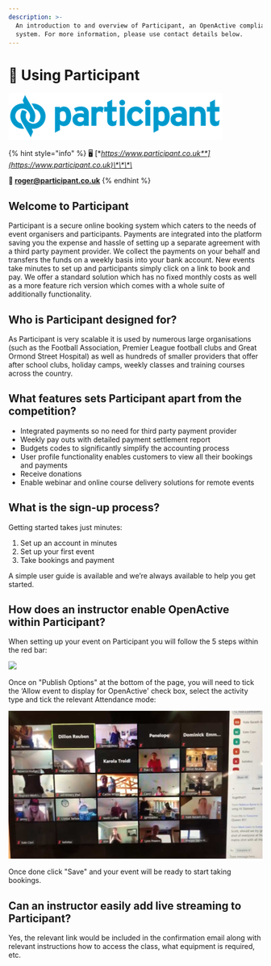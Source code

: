 ```yaml
---
description: >-
  An introduction to and overview of Participant, an OpenActive compliant
  system. For more information, please use contact details below.
---
```


# 💫 Using Participant

![](../../../.gitbook/assets/participant-logo-2019-01.png)

{% hint style="info" %}
🖥 [**https://www.participant.co.uk**](https://www.participant.co.uk)\*\*\*\*

**📨 roger@participant.co.uk**
{% endhint %}

## Welcome to Participant

Participant is a secure online booking system which caters to the needs of event organisers and participants. Payments are integrated into the platform saving you the expense and hassle of setting up a separate agreement with a third party payment provider. We collect the payments on your behalf and transfers the funds on a weekly basis into your bank account. New events take minutes to set up and participants simply click on a link to book and pay. We offer a standard solution which has no fixed monthly costs as well as a more feature rich version which comes with a whole suite of additionally functionality.

## Who is Participant designed for?

As Participant is very scalable it is used by numerous large organisations \(such as the Football Association, Premier League football clubs and Great Ormond Street Hospital\) as well as hundreds of smaller providers that offer after school clubs, holiday camps, weekly classes and training courses across the country.

## What features sets Participant apart from the competition?

* Integrated payments so no need for third party payment provider
* Weekly pay outs with detailed payment settlement report
* Budgets codes to significantly simplify the accounting process
* User profile functionality enables customers to view all their bookings and payments
* Receive donations
* Enable webinar and online course delivery solutions for remote events

## What is the sign-up process?

Getting started takes just minutes:

1. Set up an account in minutes
2. Set up your first event
3. Take bookings and payment

A simple user guide is available and we’re always available to help you get started.

## How does an instructor enable OpenActive within Participant?

When setting up your event on Participant you will follow the 5 steps within the red bar:

![](https://mail.google.com/mail/u/0?ui=2&ik=53cf518f5d&attid=0.1&permmsgid=msg-f:1662984790027226404&th=17141bdb0c734d24&view=fimg&sz=s0-l75-ft&attbid=ANGjdJ8lh3Hq1HRtzVcc2ZxH-ZSzNur-eVwIMw2KNuHaTZnU_PZleQYKuAIW7uC_PJ7gAxNiszBNV9NqjP3O3GlJs2KiKv9VKhAOCd8x0L3QvMpLPKhcQ3MhsbIiAFE&disp=emb)

Once on "Publish Options" at the bottom of the page, you will need to tick the ‘Allow event to display for OpenActive' check box, select the activity type and tick the relevant Attendance mode:

![](../../../.gitbook/assets/image.png)

Once done click "Save" and your event will be ready to start taking bookings.

## **Can an instructor easily add live streaming to Participant?**

Yes, the relevant link would be included in the confirmation email along with relevant instructions how to access the class, what equipment is required, etc.


